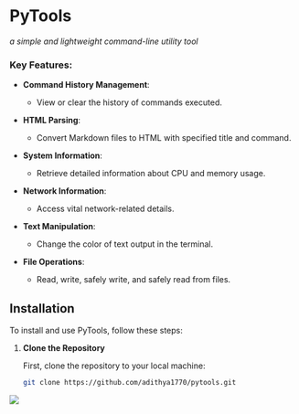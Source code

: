 # PyTools

_a simple and lightweight command-line utility tool_

### Key Features:

- **Command History Management**: 
  - View or clear the history of commands executed.

- **HTML Parsing**: 
  - Convert Markdown files to HTML with specified title and command.

- **System Information**: 
  - Retrieve detailed information about CPU and memory usage.

- **Network Information**: 
  - Access vital network-related details.

- **Text Manipulation**: 
  - Change the color of text output in the terminal.

- **File Operations**: 
  - Read, write, safely write, and safely read from files.

## Installation

To install and use PyTools, follow these steps:

1. **Clone the Repository**

   First, clone the repository to your local machine:

   ```bash
   git clone https://github.com/adithya1770/pytools.git

<img src='./assets/image.png'/>
  
